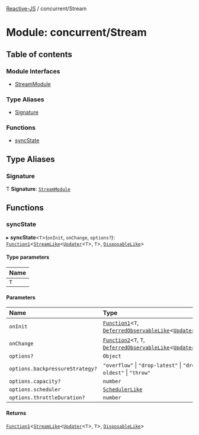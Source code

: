 [Reactive-JS](../README.md) / concurrent/Stream

# Module: concurrent/Stream

## Table of contents

### Module Interfaces

- [StreamModule](../interfaces/concurrent_Stream.StreamModule.md)

### Type Aliases

- [Signature](concurrent_Stream.md#signature)

### Functions

- [syncState](concurrent_Stream.md#syncstate)

## Type Aliases

### Signature

Ƭ **Signature**: [`StreamModule`](../interfaces/concurrent_Stream.StreamModule.md)

## Functions

### syncState

▸ **syncState**<`T`\>(`onInit`, `onChange`, `options?`): [`Function1`](functions.md#function1)<[`StreamLike`](../interfaces/concurrent.StreamLike.md)<[`Updater`](functions.md#updater)<`T`\>, `T`\>, [`DisposableLike`](../interfaces/utils.DisposableLike.md)\>

#### Type parameters

| Name |
| :------ |
| `T` |

#### Parameters

| Name | Type |
| :------ | :------ |
| `onInit` | [`Function1`](functions.md#function1)<`T`, [`DeferredObservableLike`](../interfaces/concurrent.DeferredObservableLike.md)<[`Updater`](functions.md#updater)<`T`\>\>\> |
| `onChange` | [`Function2`](functions.md#function2)<`T`, `T`, [`DeferredObservableLike`](../interfaces/concurrent.DeferredObservableLike.md)<[`Updater`](functions.md#updater)<`T`\>\>\> |
| `options?` | `Object` |
| `options.backpressureStrategy?` | ``"overflow"`` \| ``"drop-latest"`` \| ``"drop-oldest"`` \| ``"throw"`` |
| `options.capacity?` | `number` |
| `options.scheduler` | [`SchedulerLike`](../interfaces/concurrent.SchedulerLike.md) |
| `options.throttleDuration?` | `number` |

#### Returns

[`Function1`](functions.md#function1)<[`StreamLike`](../interfaces/concurrent.StreamLike.md)<[`Updater`](functions.md#updater)<`T`\>, `T`\>, [`DisposableLike`](../interfaces/utils.DisposableLike.md)\>
